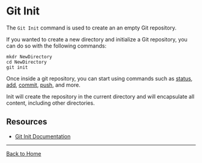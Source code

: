# Git Init

The `Git Init` command is used to create an an empty Git repository.

If you wanted to create a new directory and initialize a Git repository, you can do so with the following commands:
```
mkdr NewDirectory
cd NewDirectory
git init
```

Once inside a git repository, you can start using commands such as
[status](./Status.md),
[add](./Add.md),
[commit](./Commit.md),
[push](./Push.md),
and more.

Init will create the repository in the current directory and will encapsulate all content, including other directories.

## Resources

- [Git Init Documentation](https://git-scm.com/docs/git-init)

---

[Back to Home](../README.md)
